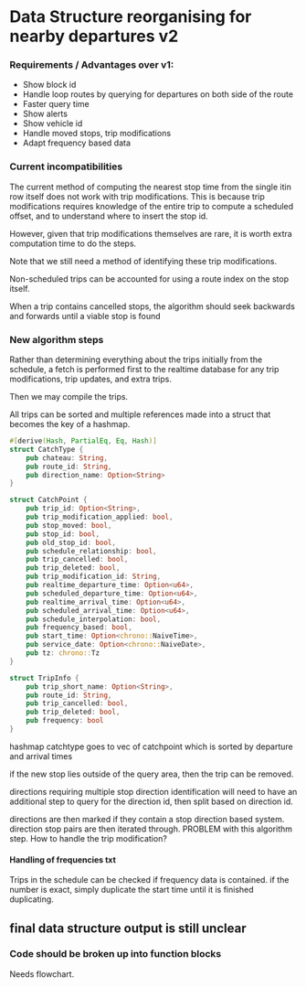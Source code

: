 # Data Structure reorganising for nearby departures v2

### Requirements / Advantages over v1:

- Show block id
- Handle loop routes by querying for departures on both side of the route
- Faster query time
- Show alerts
- Show vehicle id
- Handle moved stops, trip modifications
- Adapt frequency based data

### Current incompatibilities

The current method of computing the nearest stop time from the single itin row itself does not work with trip modifications. This is because trip modifications requires knowledge of the entire trip to compute a scheduled offset, and to understand where to insert the stop id.

However, given that trip modifications themselves are rare, it is worth extra computation time to do the steps.

Note that we still need a method of identifying these trip modifications.

Non-scheduled trips can be accounted for using a route index on the stop itself.

When a trip contains cancelled stops, the algorithm should seek backwards and forwards until a viable stop is found

### New algorithm steps

Rather than determining everything about the trips initially from the schedule, a fetch is performed first to the realtime database for any trip modifications, trip updates, and extra trips. 

Then we may compile the trips.

All trips can be sorted and multiple references made into a struct that becomes the key of a hashmap.

```rust
#[derive(Hash, PartialEq, Eq, Hash)]
struct CatchType {
    pub chateau: String,
    pub route_id: String,
    pub direction_name: Option<String>
}

struct CatchPoint {
    pub trip_id: Option<String>,
    pub trip_modification_applied: bool,
    pub stop_moved: bool,
    pub stop_id: bool,
    pub old_stop_id: bool,
    pub schedule_relationship: bool,
    pub trip_cancelled: bool,
    pub trip_deleted: bool,
    pub trip_modification_id: String,
    pub realtime_departure_time: Option<u64>,
    pub scheduled_departure_time: Option<u64>,
    pub realtime_arrival_time: Option<u64>,
    pub scheduled_arrival_time: Option<u64>,
    pub schedule_interpolation: bool,
    pub frequency_based: bool,
    pub start_time: Option<chrono::NaiveTime>,
    pub service_date: Option<chrono::NaiveDate>,
    pub tz: chrono::Tz
}

struct TripInfo {
    pub trip_short_name: Option<String>,
    pub route_id: String,
    pub trip_cancelled: bool,
    pub trip_deleted: bool,
    pub frequency: bool
}
```

hashmap catchtype goes to vec of catchpoint which is sorted by departure and arrival times

if the new stop lies outside of the query area, then the trip can be removed.

directions requiring multiple stop direction identification will need to have an additional step to query for the direction id, then split based on direction id.

directions are then marked if they contain a stop direction based system. direction stop pairs are then iterated through.
PROBLEM with this algorithm step. How to handle the trip modification?

#### Handling of frequencies txt

Trips in the schedule can be checked if frequency data is contained.
if the number is exact, simply duplicate the start time until it is finished duplicating.

## final data structure output is still unclear

### Code should be broken up into function blocks 

Needs flowchart.